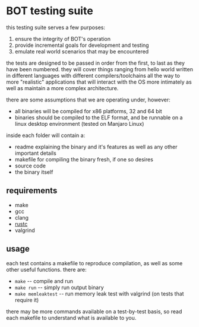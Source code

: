 # BOT testing suite

this testing suite serves a few purposes:

1. ensure the integrity of BOT's operation
2. provide incremental goals for development and testing
3. emulate real world scenarios that may be encountered

the tests are designed to be passed in order from the first, to last as they have been numbered. they will cover things ranging from hello world written in different languages with different compilers/toolchains all the way to more "realistic" applications that will interact with the OS more intimately as well as maintain a more complex architecture.

there are some assumptions that we are operating under, however:

- all binaries will be compiled for x86 platforms, 32 and 64 bit
- binaries should be compiled to the ELF format, and be runnable on a linux desktop environment (tested on Manjaro Linux)

inside each folder will contain a:

- readme explaining the binary and it's features as well as any other important details
- makefile for compiling the binary fresh, if one so desires
- source code
- the binary itself

## requirements
- make
- gcc
- clang
- [rustc](https://www.rust-lang.org/tools/install)
- valgrind

## usage
each test contains a makefile to reproduce compilation, as well as some other useful functions. there are:

- `make` -- compile and run
- `make run` -- simply run output binary
- `make memleaktest` -- run memory leak test with valgrind (on tests that require it)

there may be more commands available on a test-by-test basis, so read each makefile to understand what is available to you.
